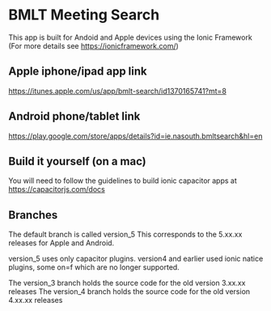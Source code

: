 # BMLT Meeting Search

This app is built for Andoid and Apple devices using the Ionic Framework (For more details see https://ionicframework.com/)

## Apple iphone/ipad app link

https://itunes.apple.com/us/app/bmlt-search/id1370165741?mt=8

## Android phone/tablet link

https://play.google.com/store/apps/details?id=ie.nasouth.bmltsearch&hl=en

## Build it yourself (on a mac)

You will need to follow the guidelines to build ionic capacitor apps at https://capacitorjs.com/docs

## Branches
The default branch is called version_5
This corresponds to the 5.xx.xx releases for Apple and Android.

version_5 uses only capacitor plugins.
version4 and earlier used ionic natice plugins, some on=f which are no longer supported.

The version_3 branch holds the source code for the old version 3.xx.xx releases
The version_4 branch holds the source code for the old version 4.xx.xx releases